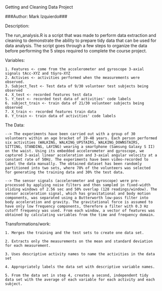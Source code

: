 Getting and Cleaning Data Project

###Author: Mark Izquierdo###

Description:

The run_analysis.R is a script that was made to perform data extraction and cleaning to demonstrate the ability to prepare tidy data that can be used for data analysis. The script goes through a few steps to organize the data before performing the 5 steps required to complete the course project.


Variables:

	1. Features <- come from the accelerometer and gyroscope 3-axial signals tAcc-XYZ and tGyro-XYZ
	2. Activies <- activities performed when the measurements were observed.
	3. Subject_Test <- Test data of 9/30 volunteer test subjects being observed
	4. X_test <- recorded features test data
	5. Y_test <- recorded test data of activities' code labels
	6. subject_train <- train data of 21/30 volunteer subjects being observed
	7. X_train <- recorded features train data
	8. Y_train <- train data of activities' code labels


The Data:

	--> The experiments have been carried out with a group of 30 volunteers within an age bracket of 19-48 years. Each person performed six activities (WALKING, WALKING_UPSTAIRS, WALKING_DOWNSTAIRS, SITTING, STANDING, LAYING) wearing a smartphone (Samsung Galaxy S II) on the waist. Using its embedded accelerometer and gyroscope, we captured 3-axial linear acceleration and 3-axial angular velocity at a constant rate of 50Hz. The experiments have been video-recorded to label the data manually. The obtained dataset has been randomly partitioned into two sets, where 70% of the volunteers was selected for generating the training data and 30% the test data.

	--> The sensor signals (accelerometer and gyroscope) were pre-processed by applying noise filters and then sampled in fixed-width sliding windows of 2.56 sec and 50% overlap (128 readings/window). The sensor acceleration signal, which has gravitational and body motion components, was separated using a Butterworth low-pass filter into body acceleration and gravity. The gravitational force is assumed to have only low frequency components, therefore a filter with 0.3 Hz cutoff frequency was used. From each window, a vector of features was obtained by calculating variables from the time and frequency domain.



Transformations/work:

	1. Merges the training and the test sets to create one data set.

	2. Extracts only the measurements on the mean and standard deviation for each measurement.

	3. Uses descriptive activity names to name the activities in the data set

	4. Appropriately labels the data set with descriptive variable names.

	5. From the data set in step 4, creates a second, independent tidy data set with the average of each variable for each activity and each subject.














